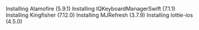 Installing Alamofire (5.9.1)
Installing IQKeyboardManagerSwift (7.1.1)
Installing Kingfisher (7.12.0)
Installing MJRefresh (3.7.9)
Installing lottie-ios (4.5.0)
